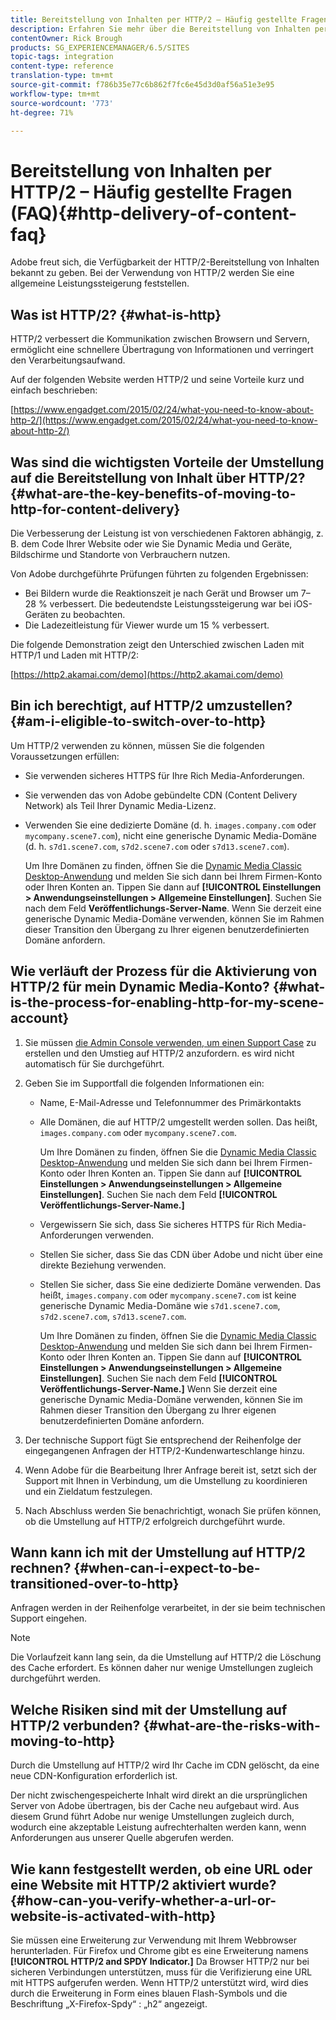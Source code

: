 ```yaml
---
title: Bereitstellung von Inhalten per HTTP/2 – Häufig gestellte Fragen (FAQ)
description: Erfahren Sie mehr über die Bereitstellung von Inhalten per HTTP/2.
contentOwner: Rick Brough
products: SG_EXPERIENCEMANAGER/6.5/SITES
topic-tags: integration
content-type: reference
translation-type: tm+mt
source-git-commit: f786b35e77c6b862f7fc6e45d3d0af56a51e3e95
workflow-type: tm+mt
source-wordcount: '773'
ht-degree: 71%

---
```



# Bereitstellung von Inhalten per HTTP/2 – Häufig gestellte Fragen (FAQ){#http-delivery-of-content-faq}

Adobe freut sich, die Verfügbarkeit der HTTP/2-Bereitstellung von Inhalten bekannt zu geben. Bei der Verwendung von HTTP/2 werden Sie eine allgemeine Leistungssteigerung feststellen.

## Was ist HTTP/2? {#what-is-http}

HTTP/2 verbessert die Kommunikation zwischen Browsern und Servern, ermöglicht eine schnellere Übertragung von Informationen und verringert den Verarbeitungsaufwand.

Auf der folgenden Website werden HTTP/2 und seine Vorteile kurz und einfach beschrieben:

[https://www.engadget.com/2015/02/24/what-you-need-to-know-about-http-2/](https://www.engadget.com/2015/02/24/what-you-need-to-know-about-http-2/)

## Was sind die wichtigsten Vorteile der Umstellung auf die Bereitstellung von Inhalt über HTTP/2? {#what-are-the-key-benefits-of-moving-to-http-for-content-delivery}

Die Verbesserung der Leistung ist von verschiedenen Faktoren abhängig, z. B. dem Code Ihrer Website oder wie Sie Dynamic Media und Geräte, Bildschirme und Standorte von Verbrauchern nutzen.

Von Adobe durchgeführte Prüfungen führten zu folgenden Ergebnissen:

* Bei Bildern wurde die Reaktionszeit je nach Gerät und Browser um 7–28 % verbessert. Die bedeutendste Leistungssteigerung war bei iOS-Geräten zu beobachten.
* Die Ladezeitleistung für Viewer wurde um 15 % verbessert.

Die folgende Demonstration zeigt den Unterschied zwischen Laden mit HTTP/1 und Laden mit HTTP/2:

[https://http2.akamai.com/demo](https://http2.akamai.com/demo)

## Bin ich berechtigt, auf HTTP/2 umzustellen?     {#am-i-eligible-to-switch-over-to-http}

Um HTTP/2 verwenden zu können, müssen Sie die folgenden Voraussetzungen erfüllen:

* Sie verwenden sicheres HTTPS für Ihre Rich Media-Anforderungen.
* Sie verwenden das von Adobe gebündelte CDN (Content Delivery Network) als Teil Ihrer Dynamic Media-Lizenz.
* Verwenden Sie eine dedizierte Domäne (d. h. `images.company.com` oder `mycompany.scene7.com`), nicht eine generische Dynamic Media-Domäne (d. h. `s7d1.scene7.com`, `s7d2.scene7.com` oder `s7d13.scene7.com`).

   Um Ihre Domänen zu finden, öffnen Sie die [Dynamic Media Classic Desktop-Anwendung](https://experienceleague.adobe.com/docs/dynamic-media-classic/using/getting-started/signing-out.html#getting-started) und melden Sie sich dann bei Ihrem Firmen-Konto oder Ihren Konten an. Tippen Sie dann auf **[!UICONTROL Einstellungen > Anwendungseinstellungen > Allgemeine Einstellungen]**. Suchen Sie nach dem Feld **Veröffentlichungs-Server-Name**. Wenn Sie derzeit eine generische Dynamic Media-Domäne verwenden, können Sie im Rahmen dieser Transition den Übergang zu Ihrer eigenen benutzerdefinierten Domäne anfordern.

## Wie verläuft der Prozess für die Aktivierung von HTTP/2 für mein Dynamic Media-Konto? {#what-is-the-process-for-enabling-http-for-my-scene-account}

1. Sie müssen [die Admin Console verwenden, um einen Support Case](https://helpx.adobe.com/enterprise/admin-guide.html/enterprise/using/support-for-experience-cloud.ug.html) zu erstellen und den Umstieg auf HTTP/2 anzufordern. es wird nicht automatisch für Sie durchgeführt.
1. Geben Sie im Supportfall die folgenden Informationen ein:

   * Name, E-Mail-Adresse und Telefonnummer des Primärkontakts
   * Alle Domänen, die auf HTTP/2 umgestellt werden sollen. Das heißt, `images.company.com` oder `mycompany.scene7.com`.

      Um Ihre Domänen zu finden, öffnen Sie die [Dynamic Media Classic Desktop-Anwendung](https://experienceleague.adobe.com/docs/dynamic-media-classic/using/getting-started/signing-out.html#getting-started) und melden Sie sich dann bei Ihrem Firmen-Konto oder Ihren Konten an. Tippen Sie dann auf **[!UICONTROL Einstellungen > Anwendungseinstellungen > Allgemeine Einstellungen]**. Suchen Sie nach dem Feld **[!UICONTROL Veröffentlichungs-Server-Name.]**

   * Vergewissern Sie sich, dass Sie sicheres HTTPS für Rich Media-Anforderungen verwenden.
   * Stellen Sie sicher, dass Sie das CDN über Adobe und nicht über eine direkte Beziehung verwenden.
   * Stellen Sie sicher, dass Sie eine dedizierte Domäne verwenden. Das heißt, `images.company.com` oder `mycompany.scene7.com` ist keine generische Dynamic Media-Domäne wie `s7d1.scene7.com`, `s7d2.scene7.com`, `s7d13.scene7.com`.

      Um Ihre Domänen zu finden, öffnen Sie die [Dynamic Media Classic Desktop-Anwendung](https://experienceleague.adobe.com/docs/dynamic-media-classic/using/getting-started/signing-out.html#getting-started) und melden Sie sich dann bei Ihrem Firmen-Konto oder Ihren Konten an. Tippen Sie dann auf **[!UICONTROL Einstellungen > Anwendungseinstellungen > Allgemeine Einstellungen]**. Suchen Sie nach dem Feld **[!UICONTROL Veröffentlichungs-Server-Name.]** Wenn Sie derzeit eine generische Dynamic Media-Domäne verwenden, können Sie im Rahmen dieser Transition den Übergang zu Ihrer eigenen benutzerdefinierten Domäne anfordern.

1. Der technische Support fügt Sie entsprechend der Reihenfolge der eingegangenen Anfragen der HTTP/2-Kundenwarteschlange hinzu.
1. Wenn Adobe für die Bearbeitung Ihrer Anfrage bereit ist, setzt sich der Support mit Ihnen in Verbindung, um die Umstellung zu koordinieren und ein Zieldatum festzulegen.
1. Nach Abschluss werden Sie benachrichtigt, wonach Sie prüfen können, ob die Umstellung auf HTTP/2 erfolgreich durchgeführt wurde.

## Wann kann ich mit der Umstellung auf HTTP/2 rechnen? {#when-can-i-expect-to-be-transitioned-over-to-http}

Anfragen werden in der Reihenfolge verarbeitet, in der sie beim technischen Support eingehen.

>[!NOTE]
>
>Die Vorlaufzeit kann lang sein, da die Umstellung auf HTTP/2 die Löschung des Cache erfordert. Es können daher nur wenige Umstellungen zugleich durchgeführt werden.

## Welche Risiken sind mit der Umstellung auf HTTP/2 verbunden?      {#what-are-the-risks-with-moving-to-http}

Durch die Umstellung auf HTTP/2 wird Ihr Cache im CDN gelöscht, da eine neue CDN-Konfiguration erforderlich ist.

Der nicht zwischengespeicherte Inhalt wird direkt an die ursprünglichen Server von Adobe übertragen, bis der Cache neu aufgebaut wird. Aus diesem Grund führt Adobe nur wenige Umstellungen zugleich durch, wodurch eine akzeptable Leistung aufrechterhalten werden kann, wenn Anforderungen aus unserer Quelle abgerufen werden.

## Wie kann festgestellt werden, ob eine URL oder eine Website mit HTTP/2 aktiviert wurde?      {#how-can-you-verify-whether-a-url-or-website-is-activated-with-http}

Sie müssen eine Erweiterung zur Verwendung mit Ihrem Webbrowser herunterladen. Für Firefox und Chrome gibt es eine Erweiterung namens **[!UICONTROL HTTP/2 and SPDY Indicator.]** Da Browser HTTP/2 nur bei sicheren Verbindungen unterstützen, muss für die Verifizierung eine URL mit HTTPS aufgerufen werden. Wenn HTTP/2 unterstützt wird, wird dies durch die Erweiterung in Form eines blauen Flash-Symbols und die Beschriftung „X-Firefox-Spdy“ : „h2“ angezeigt.
